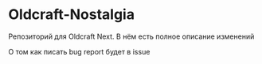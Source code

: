 # Oldcraft-Nostalgia
Репозиторий для Oldcraft Next. В нём есть полное описание изменений

О том как писать bug report будет в issue
